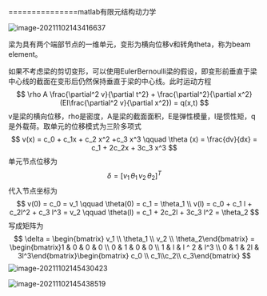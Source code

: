 ===============matlab有限元结构动力学

![image-20211102143416637](E:\mycode\collection\定理\有限元\image-20211102143416637.png)

梁为具有两个端部节点的一维单元，变形为横向位移v和转角theta，称为beam element。

如果不考虑梁的剪切变形，可以使用EulerBernoulli梁的假设，即变形前垂直于梁中心线的截面在变形后仍然保持垂直于梁的中心线。此时运动方程
$$
\rho A \frac{\partial^2 v}{\partial t^2} + \frac{\partial^2}{\partial x^2}(EI\frac{\partial^2 v}{\partial x^2}) = q(x,t)
$$
v是梁的横向位移，rho是密度，A是梁的截面面积，E是弹性模量，I是惯性矩，q是外载荷。取单元的位移模式为三阶多项式
$$
v(x) = c_0 + c_1x + c_2 x^2  +c_3 x^3 \qquad \theta (x) = \frac{dv}{dx} = c_1 + 2c_2x + 3c_3 x^3
$$
单元节点位移为
$$
\delta = [v_1 \, \theta_1\,v_2\, \theta_2]^T
$$
代入节点坐标为
$$
v(0) = c_0 = v_1 \qquad \theta(0) = c_1 = \theta_1 \\
v(l) = c_0 + c_1 l + c_2l^2 + c_3 l^3 = v_2 \qquad \theta(l) = c_1 + 2c_2l + 3c_3 l^2 = \theta_2
$$
写成矩阵为
$$
\delta = \begin{bmatrix} v_1 \\ \theta_1 \\ v_2 \\ \theta_2\end{bmatrix} = \begin{bmatrix}1 & 0 & 0 & 0 \\ 0 & 1 & 0 & 0 \\ 1 & l & l ^ 2 & l^3 \\ 0 & 1 & 2l & 3l^3\end{bmatrix}\begin{bmatrix} c_0 \\ c_1\\c_2\\ c_3\end{bmatrix}
$$
![image-20211102145430423](E:\mycode\collection\定理\有限元\image-20211102145430423.png)

![image-20211102145438519](E:\mycode\collection\定理\有限元\image-20211102145438519.png)